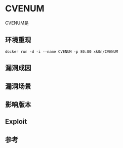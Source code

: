 # CVENUM

CVENUM是

## 环境重现

```
docker run -d -i --name CVENUM -p 80:80 xk0n/CVENUM
```

## 漏洞成因


## 漏洞场景


## 影响版本


## Exploit


## 参考

